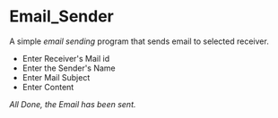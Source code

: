# Email_Sender
A simple *email sending* program that sends email to selected receiver.
<ul>
  <li>Enter Receiver's Mail id</li>
  <li>Enter the Sender's Name</li>
  <li>Enter Mail Subject</li>
  <li>Enter Content </li>
</ul>
<em>All Done, the Email has been sent.</em>
